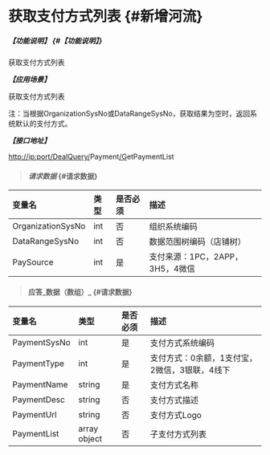 # 获取支付方式列表 {#新增河流}

##### _【功能说明】_ {#【功能说明】}

获取支付方式列表

_**【应用场景】**_

获取支付方式列表

注：当根据OrganizationSysNo或DataRangeSysNo，获取结果为空时，返回系统默认的支付方式。

_**【接口地址】**_

[http://ip:port/DealQuery/](http://ip:port/HMAction/River/AddRiver)Payment[/G](http://ip:port/HMAction/River/AddRiver)etPaymentList

> #### _请求数据_ {#请求数据}

| 变量名 | 类型 | 是否必须 | 描述 |
| :--- | :--- | :--- | :--- |
| OrganizationSysNo | int | 否 | 组织系统编码 |
| DataRangeSysNo | int | 否 | 数据范围树编码（店铺树） |
| PaySource | int | 是 | 支付来源：1PC，2APP，3H5，4微信 |

> #### 应答_数据（数组）_ {#请求数据}

| 变量名 | 类型 | 是否必须 | 描述 |
| :--- | :--- | :--- | :--- |
| PaymentSysNo | int | 是 | 支付方式系统编码 |
| PaymentType | int | 是 | 支付方式：0余额，1支付宝，2微信，3银联，4线下 |
| PaymentName | string | 是 | 支付方式名称 |
| PaymentDesc | string | 否 | 支付方式描述 |
| PaymentUrl | string | 否 | 支付方式Logo |
| PaymentList | array object | 否 | 子支付方式列表 |



